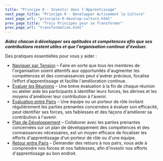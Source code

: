```yaml
---
title: "Principe 8 - Investir dans l'Apprentissage"
next_page_title: "Principe 9 - Développer Activement la Culture"
next_page_url: "principle-9-develop-culture.html"
prev_page_title: "Trois Principes pour se Transformer"
prev_page_url: "transformation.html"
---
```



**_Aidez chacun à développer ses aptitudes et compétences afin que ses contributions restent utiles et que l'organisation continue d'évoluer._**

Des pratiques essentielles pour vous y aider :

- [Naviguer par Tension](navigate-via-tension.html) – Faire en sorte que tous les membres de l'organisation soient attentifs aux opportunités d'augmenter les compétences et des connaissances peut s'avérer précieux, focalise l’effort d’apprentissage et facilite l'amélioration continue.
- [Évaluer les Réunions](evaluate-meetings.html) – Une brève évaluation à la fin de chaque réunion ou atelier aide les participants à identifier leurs forces, les dérives et les moyens d'améliorer leur contribution à l'avenir.
- [Évaluation entre Pairs](peer-review.html) – Une équipe ou un porteur de rôle invitant régulièrement les parties prenantes concernées à évaluer son efficacité, peut identifier ses forces, ses faiblesses et des façons d'améliorer sa contribution à l'avenir.
- [Plan de Développement](development-plan.html) – Collaborer avec les parties prenantes concernées sur un plan de développement des compétences et des connaissances nécessaires, est un moyen efficace de focaliser les efforts d'apprentissage d'un porteur de rôle ou d'une équipe.
- [Retour entre Pairs](peer-feedback.html) – Demander des retours à nos pairs, nous aide à comprendre nos forces et nos faiblesses, afin d'investir nos efforts d'apprentissage au bon endroit.
